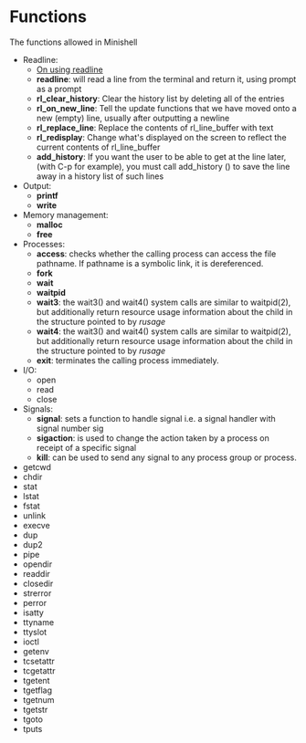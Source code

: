 # Functions

The functions allowed in Minishell

- Readline:
  - [On using readline](https://web.mit.edu/gnu/doc/html/rlman_2.html)
  - **readline**: will read a line from the terminal and return it, using prompt as a prompt
  - **rl_clear_history**: Clear the history list by deleting all of the entries
  - **rl_on_new_line**: Tell the update functions that we have moved onto a new (empty) line, usually after outputting a newline
  - **rl_replace_line**: Replace the contents of rl_line_buffer with text
  - **rl_redisplay**: Change what's displayed on the screen to reflect the current contents of rl_line_buffer
  - **add_history**: If you want the user to be able to get at the line later, (with C-p for example), you must call add_history () to save the line away in a history list of such lines
- Output:
  - **printf**
  - **write**
- Memory management:
  - **malloc**
  - **free**
- Processes:
  - **access**: checks whether the calling process can access the file pathname. If pathname is a symbolic link, it is dereferenced.
  - **fork**
  - **wait**
  - **waitpid**
  - **wait3**: the wait3() and wait4() system calls are similar to waitpid(2), but additionally return resource usage information about the child in the structure pointed to by *rusage*
  - **wait4**: the wait3() and wait4() system calls are similar to waitpid(2), but additionally return resource usage information about the child in the structure pointed to by *rusage*
  - **exit**: terminates the calling process immediately.
- I/O:
  - open
  - read
  - close
- Signals:
  - **signal**: sets a function to handle signal i.e. a signal handler with signal number sig
  - **sigaction**: is used to change the action taken by a process on receipt of a specific signal
  - **kill**: can be used to send any signal to any process group or process.
- getcwd
- chdir
- stat
- lstat
- fstat
- unlink
- execve
- dup
- dup2
- pipe
- opendir
- readdir
- closedir
- strerror
- perror
- isatty
- ttyname
- ttyslot
- ioctl
- getenv
- tcsetattr
- tcgetattr
- tgetent
- tgetflag
- tgetnum
- tgetstr
- tgoto
- tputs
